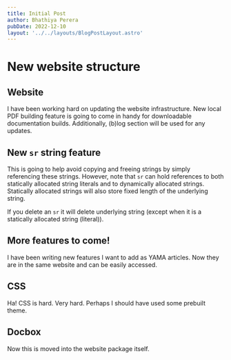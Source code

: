```yaml
---
title: Initial Post
author: Bhathiya Perera
pubDate: 2022-12-10
layout: '../../layouts/BlogPostLayout.astro'
---
```


# New website structure

## Website

I have been working hard on updating the website infrastructure. New local PDF building feature is going to come in handy for downloadable documentation builds.
Additionally, (b)log section will be used for any updates.

## New `sr` string feature

This is going to help avoid copying and freeing strings by simply referencing these strings. However, note that `sr` can hold references to both statically allocated string literals and to dynamically allocated strings. Statically allocated strings will also store fixed length of the underlying string.

If you delete an `sr` it will delete underlying string (except when it is a statically allocated string (literal)).

## More features to come!

I have been writing new features I want to add as YAMA articles. Now they are in the same website and can be easily accessed.

## CSS

Ha! CSS is hard. Very hard. Perhaps I should have used some prebuilt theme.

## Docbox

Now this is moved into the website package itself.
